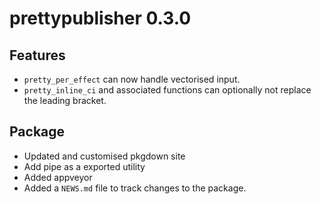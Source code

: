 # prettypublisher 0.3.0

## Features

- `pretty_per_effect` can now handle vectorised input.
- `pretty_inline_ci` and associated functions can optionally not replace the leading bracket.
## Package

* Updated and customised pkgdown site
* Add pipe as a exported utility
* Added appveyor
* Added a `NEWS.md` file to track changes to the package.



